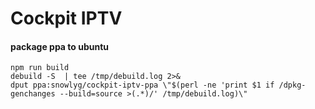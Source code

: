 # Cockpit IPTV

#### package ppa to ubuntu
```
npm run build
debuild -S  | tee /tmp/debuild.log 2>&
dput ppa:snowlyg/cockpit-iptv-ppa \"$(perl -ne 'print $1 if /dpkg-genchanges --build=source >(.*)/' /tmp/debuild.log)\"
```

